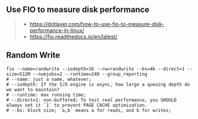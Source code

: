 

## Use FIO to measure disk performance

> * https://dotlayer.com/how-to-use-fio-to-measure-disk-performance-in-linux/
> * https://fio.readthedocs.io/en/latest/

## Random Write

```shell
fio --name=randwrite --iodepth=16 --rw=randwrite --bs=4k --direct=1 --size=512M --numjobs=2 --runtime=240 --group_reporting
# --name: just a name, whatever;
# --iodepth: If the I/O engine is async, how large a queuing depth do we want to maintain?
# --runtime: max running time;
# --direct=1: non-buffered; To test real performance, you SHOULD always set it `1` to prevent PAGE CACHE optimization.
# --bs: block size; `a,b` means a for reads, and b for writes;
```

